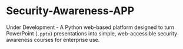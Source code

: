 # Security-Awareness-APP
Under Development - A Python web-based platform designed to turn PowerPoint (`.pptx`) presentations into simple, web-accessible security awareness courses for enterprise use.
